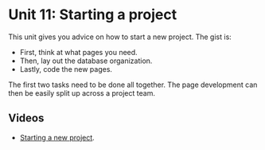 # Unit 11: Starting a project

This unit gives you advice on how to start a new project.  The gist is: 

* First, think at what pages you need. 
* Then, lay out the database organization. 
* Lastly, code the new pages. 

The first two tasks need to be done all together.  The page development can then be easily split up across a project team. 

## Videos

* [Starting a new project](https://youtu.be/PFN6w1UUfPo).

